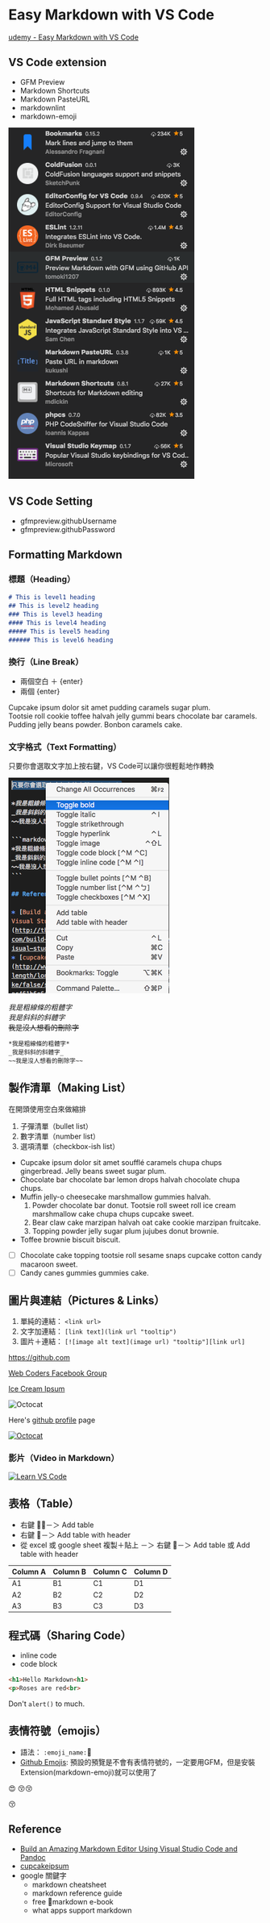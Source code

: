 # Easy Markdown with VS Code

[udemy - Easy Markdown with VS Code](https://www.udemy.com/easy-markdown-with-vs-code/learn/v4/overview)

## VS Code extension

* GFM Preview
* Markdown Shortcuts
* Markdown PasteURL
* markdownlint
* markdown-emoji

![VS Code Markdown Extension](image/vs_code_markdown_extension.png)

## VS Code Setting

* gfmpreview.githubUsername
* gfmpreview.githubPassword

## Formatting Markdown

### 標題（Heading）

```markdown
# This is level1 heading
## This is level2 heading
### This is level3 heading
#### This is level4 heading
##### This is level5 heading
###### This is level6 heading
```

### 換行（Line Break）

* 兩個空白 ＋ {enter}
* 兩個 {enter}

Cupcake ipsum dolor sit amet pudding caramels sugar plum.  
Tootsie roll cookie toffee halvah jelly gummi bears chocolate bar caramels. Pudding jelly beans powder. Bonbon caramels cake.

### 文字格式（Text Formatting）

只要你會選取文字加上按右鍵，VS Code可以讓你很輕鬆地作轉換

![Toggle Text Format](image/Vs_code_toggle_text_format.png)

*我是粗線條的粗體字*  
_我是斜斜的斜體字_  
~~我是沒人想看的刪除字~~

```markdown
*我是粗線條的粗體字*
_我是斜斜的斜體字_
~~我是沒人想看的刪除字~~
```

## 製作清單（Making List）

在開頭使用空白來做縮排

1. 子彈清單（bullet list）
1. 數字清單（number list）
1. 選項清單（checkbox-ish list）

* Cupcake ipsum dolor sit amet soufflé caramels chupa chups gingerbread. Jelly beans sweet sugar plum.
* Chocolate bar chocolate bar lemon drops halvah chocolate chupa chups.
* Muffin jelly-o cheesecake marshmallow gummies halvah.
    1. Powder chocolate bar donut. Tootsie roll sweet roll ice cream marshmallow cake chupa chups cupcake sweet.
    1. Bear claw cake marzipan halvah oat cake cookie marzipan fruitcake.
    1. Topping powder jelly sugar plum jujubes donut brownie.
* Toffee brownie biscuit biscuit.

* [ ] Chocolate cake topping tootsie roll sesame snaps cupcake cotton candy macaroon sweet.
* [ ] Candy canes gummies gummies cake.

## 圖片與連結（Pictures & Links）

1. 單純的連結： `<link url>`
1. 文字加連結： `[link text](link url "tooltip")`
1. 圖片＋連結： `[![image alt text](image url) "tooltip"][link url]`

<https://github.com>

[Web Coders Facebook Group](https://www.facebook.com/InternetCoders/?fref=ts)

[Ice Cream Ipsum](http://joeyfoo.github.io/icecream-ipsum/ "Go to Ice Cream Ipsum")

![Octocat](https://alansimpson.me/images/octocat200.png)

Here's [github profile][linked] page

[![Octocat](https://alansimpson.me/images/octocat200.png "Go to vincent's github profile")](https://github.com/vincentliu99999)

[linked]: https://github.com/vincentliu99999

### 影片（Video in Markdown）

<!-- YouTube video link -->
[![Learn VS Code](http://img.youtube.com/vi/E0ao2tT410M/0.jpg)](http://www.youtube.com/watch?v=E0ao2tT410M "Watch Video")

## 表格（Table）

* 右鍵 －＞ Add table
* 右鍵 －＞ Add table with header
* 從 excel 或 google sheet 複製＋貼上 －＞ 右鍵 －＞ Add table 或 Add table with header

Column A | Column B | Column C | Column D
---------|----------|---------|---------
 A1 | B1 | C1 | D1
 A2 | B2 | C2 | D2
 A3 | B3 | C3 | D3

## 程式碼（Sharing Code）

* inline code
* code block

```html
<h1>Hello Markdown<h1>
<p>Roses are red<br>
```

Don't `alert()` to much.

## 表情符號（emojis）

* 語法： `:emoji_name:`
* [Github Emojis](https://gist.github.com/rxaviers/7360908): 預設的預覽是不會有表情符號的，一定要用GFM，但是安裝Extension(markdown-emoji)就可以使用了

:heart_eyes:
:kissing_closed_eyes::kissing_closed_eyes:

:kissing_closed_eyes:

## Reference

* [Build an Amazing Markdown Editor Using Visual Studio Code and Pandoc](http://thisdavej.com/build-an-amazing-markdown-editor-using-visual-studio-code-and-pandoc/)
* [cupcakeipsum](http://www.cupcakeipsum.com/#/paragraphs/5/length/long/with_love/false/start_with_cupcake/false/seed/e608ca6c845fc246154359ca8267e6ac461b6e6ac1bbd877e7a9d7dac3b6319a)
* google 關鍵字
    * markdown cheatsheet
    * markdown reference guide
    * free markdown e-book
    * what apps support markdown